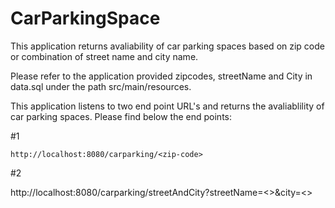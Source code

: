 # CarParkingSpace
 This application returns avaliability of car parking spaces based on zip code or combination of street name and city name.
 
 Please refer to the application provided zipcodes, streetName and City in data.sql under the path src/main/resources.
 
 This application listens to two end point URL's and returns the avaliablility of car parking spaces. Please find below the end points:
 
  #1
  
    http://localhost:8080/carparking/<zip-code>
 
  #2
  
   http://localhost:8080/carparking/streetAndCity?streetName=<>&city=<>
